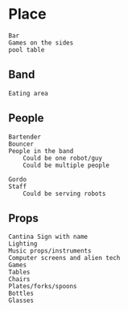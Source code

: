 # Place
	Bar
	Games on the sides
	pool table

## Band
    Eating area

## People
    Bartender
    Bouncer
    People in the band
        Could be one robot/guy
        Could be multiple people

    Gordo
    Staff
        Could be serving robots

## Props
    Cantina Sign with name
    Lighting
    Music props/instruments
    Computer screens and alien tech
    Games
    Tables
    Chairs
    Plates/forks/spoons
    Bottles
    Glasses